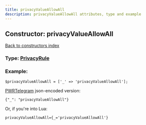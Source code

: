 ```yaml
---
title: privacyValueAllowAll
description: privacyValueAllowAll attributes, type and example
---
```

## Constructor: privacyValueAllowAll  
[Back to constructors index](index.md)






### Type: [PrivacyRule](../types/PrivacyRule.md)


### Example:

```
$privacyValueAllowAll = ['_' => 'privacyValueAllowAll'];
```  

[PWRTelegram](https://pwrtelegram.xyz) json-encoded version:

```
{"_": "privacyValueAllowAll"}
```


Or, if you're into Lua:  


```
privacyValueAllowAll={_='privacyValueAllowAll'}

```


